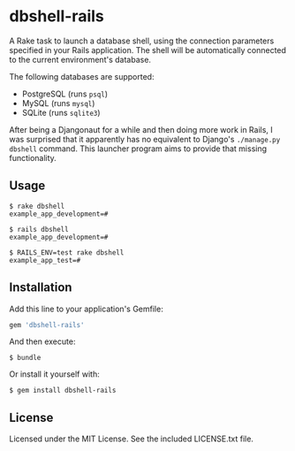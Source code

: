 dbshell-rails
=============

A Rake task to launch a database shell, using the connection parameters
specified in your Rails application. The shell will be automatically connected
to the current environment's database.

The following databases are supported:

* PostgreSQL (runs `psql`)
* MySQL (runs `mysql`)
* SQLite (runs `sqlite3`)

After being a Djangonaut for a while and then doing more work in Rails, I was
surprised that it apparently has no equivalent to Django's
`./manage.py dbshell` command. This launcher program aims to provide that
missing functionality.


## Usage

	$ rake dbshell
	example_app_development=#

	$ rails dbshell
	example_app_development=#

	$ RAILS_ENV=test rake dbshell
	example_app_test=#


## Installation

Add this line to your application's Gemfile:

``` ruby
gem 'dbshell-rails'
```

And then execute:

	$ bundle

Or install it yourself with:

	$ gem install dbshell-rails


## License
Licensed under the MIT License. See the included LICENSE.txt file.
